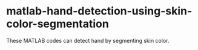 # matlab-hand-detection-using-skin-color-segmentation
These MATLAB codes can detect hand by segmenting skin color.
